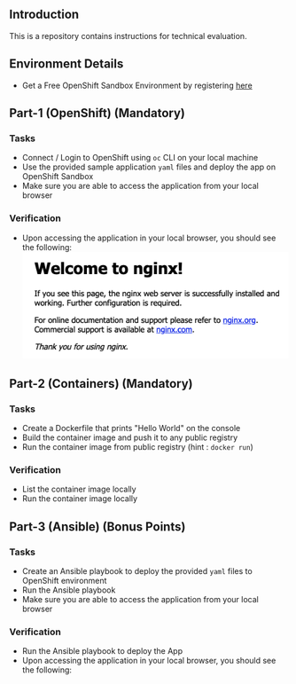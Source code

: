 ## Introduction
This is a repository contains instructions for technical evaluation.

## Environment Details
- Get a Free OpenShift Sandbox Environment by registering [here](https://developers.redhat.com/developer-sandbox/get-started) 

## Part-1 (OpenShift) (Mandatory)
### Tasks
- Connect / Login to OpenShift using `oc` CLI on your local machine
- Use the provided sample application `yaml` files and deploy the app on OpenShift Sandbox
- Make sure you are able to access the application from your local browser

### Verification
- Upon accessing the application in your local browser, you should see the following:
![](https://raw.githubusercontent.com/ksingh7/hire_the_best/master/nginx.png)

## Part-2 (Containers) (Mandatory)
### Tasks
- Create a Dockerfile that prints "Hello World" on the console
- Build the container image and push it to any public registry
- Run the container image from public registry (hint : `docker run`)
  
### Verification
- List the container image locally
- Run the container image locally

## Part-3 (Ansible) (Bonus Points)
### Tasks
- Create an Ansible playbook to deploy the provided `yaml` files to OpenShift environment
- Run the Ansible playbook
- Make sure you are able to access the application from your local browser

### Verification
- Run the Ansible playbook to deploy the App
- Upon accessing the application in your local browser, you should see the following:
